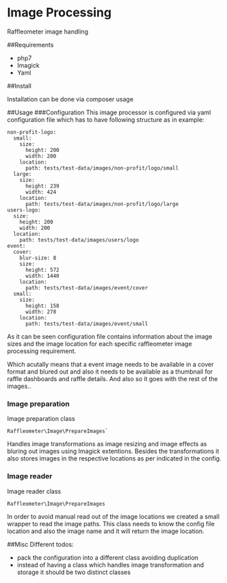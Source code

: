 # Image Processing

Raffleometer image handling

##Requirements
- php7
- Imagick
- Yaml

##Install

Installation can be done via composer usage

##Usage
###Configuration
This image processor is configured via yaml configuration file which has to have
following structure as in example:
```
non-profit-logo:
  small:
    size:
      height: 200
      width: 200
    location:
      path: tests/test-data/images/non-profit/logo/small
  large:
    size:
      height: 239
      width: 424
    location:
      path: tests/test-data/images/non-profit/logo/large
users-logo:
  size:
    height: 200
    width: 200
  location:
    path: tests/test-data/images/users/logo
event:
  cover:
    blur-size: 8
    size:
      height: 572
      width: 1440
    location:
      path: tests/test-data/images/event/cover
  small:
    size:
      height: 158
      width: 278
    location:
      path: tests/test-data/images/event/small
```

As it can be seen configuration file contains information about the image sizes and the image location for each specific
 raffleometer image processing requirement.

Which acutally means that a event image needs to be available in a cover format and blured out and also it needs to be 
available as a thumbnail for raffle dashboards and raffle details. And also so it goes with the rest of the images..

### Image preparation
Image preparation class
```
Raffleometer\Image\PrepareImages`
```
Handles image transformations as image resizing and image effects as bluring out images using Imagick extentions.
Besides the transformations it also stores images in the respective locations as per indicated in the config.

### Image reader
Image reader class
```
Raffleometer\Image\PrepareImages
```
In order to avoid manual read out of the image locations we created a small wrapper to read the image paths.
This class needs to know the config file location and also the image name and it will return the image location.

##Misc
Different todos:
- pack the configuration into a different class avoiding duplication
- instead of having a class which handles image transformation and storage it should be two distinct classes
